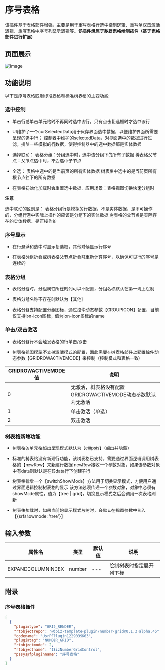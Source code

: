 # 序号表格

该插件基于表格部件增强，主要是用于重写表格行选中控制逻辑、重写单双击激活逻辑，重写表格中序号列显示逻辑等。**该插件隶属于数据表格绘制插件（基于表格部件进行扩展）**


## 页面展示

![image](./public/assets/images/scene.png)


## 功能说明

以下是序号表格区别标准表格和标准树表格的主要功能

### 选中控制

- 单击行或单击单元格时不再同时选中该行，只有点击复选框时才选中该行

- UI维护了一个curSelectedData用于保存界面选中数据，以便维护界面所需要呈现的选中行；
  控制器中维护的selectedData，对界面选中的数据进行过滤，排除一些模拟的行数据，使得控制器中的选中数据都是实体数据

- 选择联动：
  表格分组：分组选中时，选中该分组下的所有子数据
  树表格父节点：父节点选中时，不会选中子节点

- 全选：
  表格中选中的是当前页的所有实体数据
  树表格中选中的是当前页所有根节点往下的所有数据

- 在表格初始化加载时会重置选中数据，应用场景：表格视图切换快速分组时

**注意**

选中联动的区别是：
  表格分组行是模拟的行数据，不是实体数据，是不可操作的，分组行选中实际上操作的应该是分组下的实体数据
  树表格的父节点是实际存在的实体数据，是可操作的

### 序号显示

- 在行悬浮和选中时显示复选框，其他时候显示行序号

- 在表格分组折叠或树表格父节点折叠时重新计算序号，以确保可见行的序号是连续的

### 表格分组

- 表格分组时，分组属性所在的列可以不配置，分组名称默认在第一列上绘制

- 表格分组名称不存在时默认为【其他】

- 表格分组支持配置分组图标，通过控件动态参数【GROUPICON】配置，目前仅支持ion-icon图标，值为ion-icon图标的name

### 单击/双击激活

- 表格分组行不会触发表格的行单击/双击

- 树表格视图模型不支持激活模式的配置，因此需要在树表格部件上配置控件动态参数【GRIDROWACTIVEMODE】来控制（控制模式和表格一致）

| GRIDROWACTIVEMODE值     | 说明                                                         |
| -------- | ------------------------------------------------------------ |
| 0 | 无激活，树表格没有配置GRIDROWACTIVEMODE动态参数默认为无激活 |
| 1 | 单击激活（单选） |
| 2 | 双击激活 |

### 树表格新增功能

- 树表格的单元格超出呈现模式默认为【ellipsis】（超出并隐藏）

- 标准的树表格没有新建行功能，该树表格已支持，需要通过界面逻辑调用树表格的【newRow】来新建行数据
    newRow接收一个参数对象，如果该参数对象中有data则默认是在该data行下创建子行

- 树表格新增一个【switchShowMode】方法用于切换显示模式，方便用户通过界面逻辑控制树表格的显示
    该方法必须传递一个参数对象，对象中必须有showMode属性，值为【tree | grid】，切换显示模式之后会调用一次表格刷新

- 树表格加载时，如果当前的显示模式为树时，会默认在视图参数中合入【{srfshowmode: 'tree'}】


## 输入参数

| 属性名               | 类型      | 默认值     | 说明                    |
| ------------------- | --------- | --------- | ----------------------- |
| EXPANDCOLUMNINDEX   | number    | ---        | 绘制树表时指定展开列下标 |

## 附录

### 序号表格插件

```json
[
  {
    "plugintype": "GRID_RENDER",
    "rtobjectrepo": "@ibiz-template-plugin/number-grid@0.1.3-alpha.45",
    "codename": "UsrPFPlugin1229039663",
    "plugintag": "NUMBER_GRID",
    "rtobjectmode": 2,
    "rtobjectname": "IBizNumberGridControl",
    "pssyspfpluginname": "序号表格"
  }
]
```
